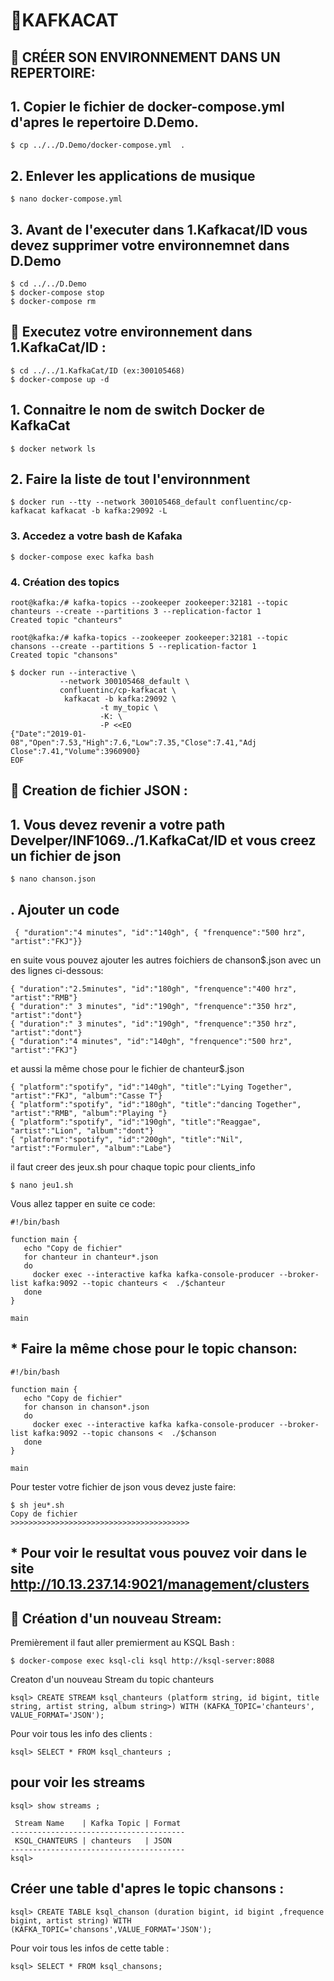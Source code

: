 
# 🔎KAFKACAT 
## 📍 CRÉER SON ENVIRONNEMENT DANS UN REPERTOIRE:
## 1. Copier le fichier de docker-compose.yml d'apres le repertoire D.Demo.
```
$ cp ../../D.Demo/docker-compose.yml  . 

```
## 2. Enlever les applications de musique
```
$ nano docker-compose.yml
```
## 3. Avant de l'executer dans 1.Kafkacat/ID vous devez supprimer votre environnemnet dans D.Demo
```
$ cd ../../D.Demo
$ docker-compose stop 
$ docker-compose rm 
```
## 📍 Executez votre environnement dans 1.KafkaCat/ID :
```
$ cd ../../1.KafkaCat/ID (ex:300105468) 
$ docker-compose up -d 
```
## 1. Connaitre le nom de switch Docker de KafkaCat

```
$ docker network ls
```
## 2. Faire la liste de tout l'environnment
```
$ docker run --tty --network 300105468_default confluentinc/cp-kafkacat kafkacat -b kafka:29092 -L
```

### 3. Accedez a votre bash de Kafaka

```
$ docker-compose exec kafka bash 
```
### 4. Création des topics
```
root@kafka:/# kafka-topics --zookeeper zookeeper:32181 --topic chanteurs --create --partitions 3 --replication-factor 1
Created topic "chanteurs"
```
```
root@kafka:/# kafka-topics --zookeeper zookeeper:32181 --topic chansons --create --partitions 5 --replication-factor 1
Created topic "chansons"
```
```
$ docker run --interactive \
           --network 300105468_default \
           confluentinc/cp-kafkacat \
            kafkacat -b kafka:29092 \
                    -t my_topic \
                    -K: \
                    -P <<EO
{"Date":"2019-01-08","Open":7.53,"High":7.6,"Low":7.35,"Close":7.41,"Adj Close":7.41,"Volume":3960900}
EOF
```
## 📍 Creation de fichier JSON :

## 1. Vous devez revenir a votre path Develper/INF1069../1.KafkaCat/ID et vous creez un fichier de json
```
$ nano chanson.json 
```
## . Ajouter un code
```
 { "duration":"4 minutes", "id":"140gh", { "frenquence":"500 hrz", "artist":"FKJ"}}
```
en suite vous pouvez ajouter les autres foichiers de chanson$.json avec un des lignes ci-dessous: 
```
{ "duration":"2.5minutes", "id":"180gh", "frenquence":"400 hrz", "artist":"RMB"}
{ "duration":" 3 minutes", "id":"190gh", "frenquence":"350 hrz", "artist":"dont"}
{ "duration":" 3 minutes", "id":"190gh", "frenquence":"350 hrz", "artist":"dont"}
{ "duration":"4 minutes", "id":"140gh", "frenquence":"500 hrz", "artist":"FKJ"}
```
et aussi la même chose pour le fichier de chanteur$.json
```
{ "platform":"spotify", "id":"140gh", "title":"Lying Together", "artist":"FKJ", "album":"Casse T"}
{ "platform":"spotify", "id":"180gh", "title":"dancing Together", "artist":"RMB", "album":"Playing "}
{ "platform":"spotify", "id":"190gh", "title":"Reaggae", "artist":"Lion", "album":"dont"}
{ "platform":"spotify", "id":"200gh", "title":"Nil", "artist":"Formuler", "album":"Labe"}
```
il faut creer des jeux.sh pour chaque topic pour clients_info

``` 
$ nano jeu1.sh
```

Vous allez tapper en suite ce code:


```
#!/bin/bash

function main {
   echo "Copy de fichier"
   for chanteur in chanteur*.json
   do
     docker exec --interactive kafka kafka-console-producer --broker-list kafka:9092 --topic chanteurs <  ./$chanteur
   done
}

main
```

## * Faire la même chose pour le topic chanson:
```
#!/bin/bash

function main {
   echo "Copy de fichier"
   for chanson in chanson*.json
   do
     docker exec --interactive kafka kafka-console-producer --broker-list kafka:9092 --topic chansons <  ./$chanson
   done
}

main
```
Pour tester votre fichier de json vous devez juste faire:
```
$ sh jeu*.sh
Copy de fichier
>>>>>>>>>>>>>>>>>>>>>>>>>>>>>>>>>>>>>>>>
```
## * Pour voir le resultat vous pouvez voir dans le site http://10.13.237.14:9021/management/clusters

## 📍 Création d'un nouveau Stream:
Premièrement il faut aller premierment au KSQL Bash :
```
$ docker-compose exec ksql-cli ksql http://ksql-server:8088
```
Creaton d'un nouveau Stream du topic chanteurs
```
ksql> CREATE STREAM ksql_chanteurs (platform string, id bigint, title string, artist string, album string>) WITH (KAFKA_TOPIC='chanteurs', VALUE_FORMAT='JSON');
```
Pour voir tous les info des clients :
```
ksql> SELECT * FROM ksql_chanteurs ;
```
## pour voir les streams 
```
ksql> show streams ;

 Stream Name    | Kafka Topic | Format
---------------------------------------
 KSQL_CHANTEURS | chanteurs   | JSON
---------------------------------------
ksql>
```
## Créer une table d'apres le topic chansons :
```
ksql> CREATE TABLE ksql_chanson (duration bigint, id bigint ,frequence bigint, artist string) WITH  (KAFKA_TOPIC='chansons',VALUE_FORMAT='JSON');
```
Pour voir tous les infos de cette table :

```
ksql> SELECT * FROM ksql_chansons;
```
